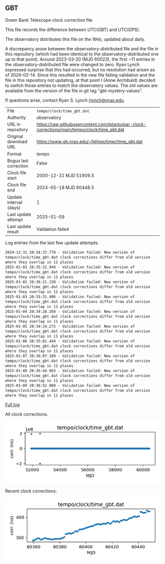 
## GBT

Green Bank Telescope clock correction file

This file records the difference between UTC(GBT) and UTC(GPS).

The observatory distributes this file on the Web, updated about daily.

A discrepancy arose between the observatory-distributed file and the
file in this repository (which had been identical to the 
observatory-distributed one up to that point). Around 
2023-03-20 (MJD 60023), the first ~11 entries in the 
observatory-distributed file were changed to zero.
Ryan Lynch expressed surprise that this had occurred, but no
resolution had arisen as of 2024-02-14. Since this resulted in
the new file failing validation and the file in this repository
not updating, at that point I (Anne Archibald) decided to
switch those entries to match the observatory values. The old values
are available from the version of the file in git tag 
"gbt-mystery-values".

If questions arise, contact Ryan S. Lynch <rlynch@nrao.edu>.

|     |     |
|:--- |:--- |
| File | `tempo/clock/time_gbt.dat` |
| Authority | observatory |
| URL in repository | <https://raw.githubusercontent.com/ipta/pulsar-clock-corrections/main/tempo/clock/time_gbt.dat> |
| Original download URL | <https://www.gb.nrao.edu/~fghigo/timer/time_gbt.dat> |
| Format | tempo |
| Bogus last correction | False |
| Clock file start | 2000-12-31 MJD 51909.5 |
| Clock file end | 2024-05-18 MJD 60448.5 |
| Update interval (days) | 1 |
| Last update attempt | 2025-01-09 |
| Last update result | Validation failed |

Log entries from the last few update attempts:
```
2024-12-31 20:34:37.778 - Validation failed: New version of tempo/clock/time_gbt.dat clock corrections differ from old version where they overlap in 11 places
2025-01-01 20:35:22.949 - Validation failed: New version of tempo/clock/time_gbt.dat clock corrections differ from old version where they overlap in 11 places
2025-01-02 20:36:21.150 - Validation failed: New version of tempo/clock/time_gbt.dat clock corrections differ from old version where they overlap in 11 places
2025-01-03 20:35:31.406 - Validation failed: New version of tempo/clock/time_gbt.dat clock corrections differ from old version where they overlap in 11 places
2025-01-04 20:34:28.268 - Validation failed: New version of tempo/clock/time_gbt.dat clock corrections differ from old version where they overlap in 11 places
2025-01-05 20:34:24.272 - Validation failed: New version of tempo/clock/time_gbt.dat clock corrections differ from old version where they overlap in 11 places
2025-01-06 20:35:01.444 - Validation failed: New version of tempo/clock/time_gbt.dat clock corrections differ from old version where they overlap in 11 places
2025-01-07 20:36:07.109 - Validation failed: New version of tempo/clock/time_gbt.dat clock corrections differ from old version where they overlap in 11 places
2025-01-08 20:36:44.963 - Validation failed: New version of tempo/clock/time_gbt.dat clock corrections differ from old version where they overlap in 11 places
2025-01-09 20:36:52.909 - Validation failed: New version of tempo/clock/time_gbt.dat clock corrections differ from old version where they overlap in 11 places
```
[Full log](https://raw.githubusercontent.com/ipta/pulsar-clock-corrections/main/log/tempo/clock/time_gbt.dat.log)


All clock corrections:

![plot of all clock corrections](time_gbt.dat.png "All corrections")

Recent clock corrections:

![plot of recent clock corrections](time_gbt.dat.short.png "Recent corrections")

